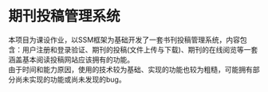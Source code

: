 <h1>期刊投稿管理系统</h1>

<p>
    本项目为课设作业，以SSM框架为基础开发了一套书刊投稿管理系统，内容包含：用户注册和登录验证、期刊的投稿(文件上传与下载)、期刊的在线阅览等一套涵盖基本阅读投稿网站应该拥有的功能。<br>
    由于时间和能力原因，使用的技术较为基础、实现的功能也较为粗糙，可能拥有部分尚未实现的功能或尚未发现的bug。
</p>
